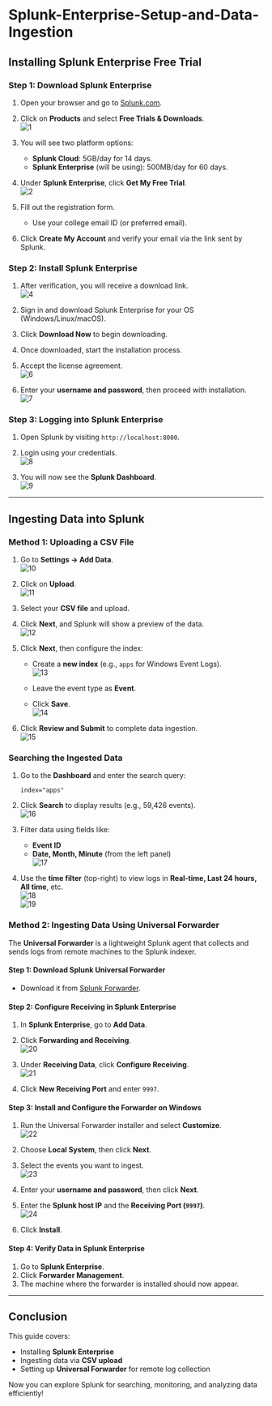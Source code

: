 # Splunk-Enterprise-Setup-and-Data-Ingestion

## Installing Splunk Enterprise Free Trial

### Step 1: Download Splunk Enterprise
1. Open your browser and go to [Splunk.com](https://www.splunk.com/).
2. Click on **Products** and select **Free Trials & Downloads**.  
   ![1](https://github.com/user-attachments/assets/1f3e6900-f48e-4704-bf46-6ca56264b45f)

3. You will see two platform options:
   - **Splunk Cloud**: 5GB/day for 14 days.
   - **Splunk Enterprise** (will be using): 500MB/day for 60 days.
4. Under **Splunk Enterprise**, click **Get My Free Trial**.  
   ![2](https://github.com/user-attachments/assets/d8f4376a-0d2d-484e-9716-eb02f83b18b3)

5. Fill out the registration form.  
   - Use your college email ID (or preferred email).
6. Click **Create My Account** and verify your email via the link sent by Splunk.

### Step 2: Install Splunk Enterprise
1. After verification, you will receive a download link.  
   ![4](https://github.com/user-attachments/assets/745dce1b-463d-4d2a-8d0c-6bb2a98d1e00)

2. Sign in and download Splunk Enterprise for your OS (Windows/Linux/macOS).
3. Click **Download Now** to begin downloading.
4. Once downloaded, start the installation process.
5. Accept the license agreement.  
   ![6](https://github.com/user-attachments/assets/bea649c5-2505-403d-9563-2f78d3b08c4e)

6. Enter your **username and password**, then proceed with installation.  
   ![7](https://github.com/user-attachments/assets/da14d02c-8632-4429-aa50-f6610759fe9a)


### Step 3: Logging into Splunk Enterprise
1. Open Splunk by visiting `http://localhost:8000`.
2. Login using your credentials.  
   ![8](https://github.com/user-attachments/assets/adaaca3e-dc21-4dae-a8b1-8fc791780244)

3. You will now see the **Splunk Dashboard**.  
   ![9](https://github.com/user-attachments/assets/840cef2d-b13e-40c6-8daf-b841fe17b070)


---

## Ingesting Data into Splunk

### Method 1: Uploading a CSV File
1. Go to **Settings → Add Data**.  
   ![10](https://github.com/user-attachments/assets/225a2a7c-dcb5-403c-98d2-885a87666a2c)

2. Click on **Upload**.  
   ![11](https://github.com/user-attachments/assets/19ea4a33-c00b-40a8-b1b1-b8f48cb22d5a)

3. Select your **CSV file** and upload.
4. Click **Next**, and Splunk will show a preview of the data.  
   ![12](https://github.com/user-attachments/assets/5d55003a-4869-4098-b8b3-69e4d7b9efc5)

5. Click **Next**, then configure the index:
   - Create a **new index** (e.g., `apps` for Windows Event Logs).  
   ![13](https://github.com/user-attachments/assets/b44f2a93-a8dd-4433-9e4a-b1d0518cd5ea)

   - Leave the event type as **Event**.
   - Click **Save**.  
     ![14](https://github.com/user-attachments/assets/81624fca-df51-46c7-9043-0cbdd51b5a51)

6. Click **Review and Submit** to complete data ingestion.  
   ![15](https://github.com/user-attachments/assets/4aa1fa70-73dc-4e1b-9450-3d95ec3fcba2)


### Searching the Ingested Data
1. Go to the **Dashboard** and enter the search query:
   ```
   index="apps"
   ```
2. Click **Search** to display results (e.g., 59,426 events).  
   ![16](https://github.com/user-attachments/assets/1528fd1d-4e06-4f24-a9af-e2baa4e4afa4)

3. Filter data using fields like:
   - **Event ID**
   - **Date, Month, Minute** (from the left panel)  
   ![17](https://github.com/user-attachments/assets/3dc62903-bf00-4a76-acdb-19ba7193719a)

4. Use the **time filter** (top-right) to view logs in **Real-time, Last 24 hours, All time**, etc.  
   ![18](https://github.com/user-attachments/assets/403fb23c-ddad-4b65-8e8d-a6367fb684ca)
   <br>
   ![19](https://github.com/user-attachments/assets/081782d1-da90-4e2c-8984-dc57fd8d82fd)



### Method 2: Ingesting Data Using Universal Forwarder
The **Universal Forwarder** is a lightweight Splunk agent that collects and sends logs from remote machines to the Splunk indexer.

#### Step 1: Download Splunk Universal Forwarder
- Download it from [Splunk Forwarder](https://www.splunk.com/en_us/download/universal-forwarder.html).

#### Step 2: Configure Receiving in Splunk Enterprise
1. In **Splunk Enterprise**, go to **Add Data**.
2. Click **Forwarding and Receiving**.  
   ![20](https://github.com/user-attachments/assets/f6d0658d-db93-4b62-9231-c1cda5ebd935)

3. Under **Receiving Data**, click **Configure Receiving**.  
   ![21](https://github.com/user-attachments/assets/edebe3a5-cbbe-414c-9a49-ab2db06867fb)

4. Click **New Receiving Port** and enter `9997`.

#### Step 3: Install and Configure the Forwarder on Windows
1. Run the Universal Forwarder installer and select **Customize**.  
   ![22](https://github.com/user-attachments/assets/c312671c-efd0-44ca-9497-d123885a4dc1)

2. Choose **Local System**, then click **Next**.
3. Select the events you want to ingest.  
   ![23](https://github.com/user-attachments/assets/da277376-6972-4d66-8139-da5b6ddd4bb0)

4. Enter your **username and password**, then click **Next**.
5. Enter the **Splunk host IP** and the **Receiving Port (`9997`)**.  
   ![24](https://github.com/user-attachments/assets/58e089d0-12cc-4548-aeac-9e12134d0b36)

6. Click **Install**.

#### Step 4: Verify Data in Splunk Enterprise
1. Go to **Splunk Enterprise**.
2. Click **Forwarder Management**.
3. The machine where the forwarder is installed should now appear.

---

## Conclusion
This guide covers:
- Installing **Splunk Enterprise**
- Ingesting data via **CSV upload**
- Setting up **Universal Forwarder** for remote log collection

Now you can explore Splunk for searching, monitoring, and analyzing data efficiently!

